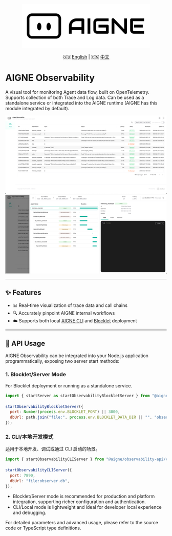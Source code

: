 <p align="center">
  <img src="./logo.svg" alt="AIGNE Logo" width="400"/>
</p>

<p align="center">
  🇬🇧 <a href="./README.md">English</a> | 🇨🇳 <a href="./README.zh.md">中文</a>
</p>

# AIGNE Observability

A visual tool for monitoring Agent data flow, built on OpenTelemetry. Supports collection of both Trace and Log data. Can be used as a standalone service or integrated into the AIGNE runtime (AIGNE has this module integrated by default).

![](./screenshots/list.png)
![](./screenshots/detail.png)

---

## ✨ Features

- 📊 Real-time visualization of trace data and call chains
- 🔍 Accurately pinpoint AIGNE internal workflows
- ☁️ Supports both local [AIGNE CLI](https://www.npmjs.com/package/@aigne/cli) and [Blocklet](https://store.blocklet.dev/blocklets/z2qa2GCqPJkufzqF98D8o7PWHrRRSHpYkNhEh) deployment

---

## 🧩 API Usage

AIGNE Observability can be integrated into your Node.js application programmatically, exposing two server start methods:

### 1. Blocklet/Server Mode

For Blocklet deployment or running as a standalone service.

```js
import { startServer as startObservabilityBlockletServer } from "@aigne/observability-api/server";

startObservabilityBlockletServer({
  port: Number(process.env.BLOCKLET_PORT) || 3000,
  dbUrl: path.join("file:", process.env.BLOCKLET_DATA_DIR || "", "observer.db"),
});
```

### 2. CLI/本地开发模式

适用于本地开发、调试或通过 CLI 启动的场景。

```js
import { startObservabilityCLIServer } from "@aigne/observability-api/cli";

startObservabilityCLIServer({
  port: 7890,
  dbUrl: "file:observer.db",
});
```

- Blocklet/Server mode is recommended for production and platform integration, supporting richer configuration and authentication.
- CLI/Local mode is lightweight and ideal for developer local experience and debugging.

For detailed parameters and advanced usage, please refer to the source code or TypeScript type definitions.